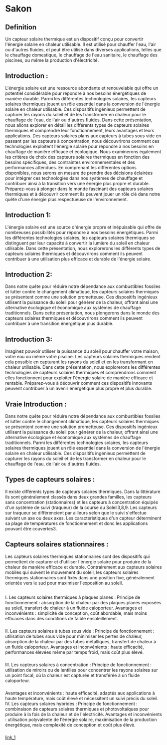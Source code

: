 # Sakon

## Definition
Un capteur solaire thermique est un dispositif conçu pour convertir l'énergie solaire en chaleur utilisable. Il est utilisé pour chauffer l'eau, l'air ou d'autres fluides, et peut être utilisé dans diverses applications, telles que le chauffage domestique, le chauffage de l'eau sanitaire, le chauffage des piscines, ou même la production d'électricité.


## **Introduction :**
L'énergie solaire est une ressource abondante et renouvelable qui offre un potentiel considérable pour répondre à nos besoins énergétiques de manière durable. Parmi les différentes technologies solaires, les capteurs solaires thermiques jouent un rôle essentiel dans la conversion de l'énergie solaire en chaleur utilisable. Ces dispositifs ingénieux permettent de capturer les rayons du soleil et de les transformer en chaleur pour le chauffage de l'eau, de l'air ou d'autres fluides.
Dans cette présentation, nous allons explorer en détail les différents types de capteurs solaires thermiques et comprendre leur fonctionnement, leurs avantages et leurs applications. Des capteurs solaires plans aux capteurs à tubes sous vide en passant par les capteurs à concentration, nous découvrirons comment ces technologies exploitent l'énergie solaire pour répondre à nos besoins en chauffage de manière efficace et écologique.
Nous examinerons également les critères de choix des capteurs solaires thermiques en fonction des besoins spécifiques, des contraintes environnementales et des performances attendues. En comprenant les différentes options disponibles, nous serons en mesure de prendre des décisions éclairées pour intégrer ces technologies dans nos systèmes de chauffage et contribuer ainsi à la transition vers une énergie plus propre et durable.
Préparez-vous à plonger dans le monde fascinant des capteurs solaires thermiques et à découvrir comment ils peuvent jouer un rôle clé dans notre quête d'une énergie plus respectueuse de l'environnement.

## **Introduction 1:**

L'énergie solaire est une source d'énergie propre et inépuisable qui offre de nombreuses possibilités pour répondre à nos besoins énergétiques. Parmi les différentes technologies solaires, les capteurs solaires thermiques se distinguent par leur capacité à convertir la lumière du soleil en chaleur utilisable. Dans cette présentation, nous explorerons les différents types de capteurs solaires thermiques et découvrirons comment ils peuvent contribuer à une utilisation plus efficace et durable de l'énergie solaire.

## **Introduction 2:**

Dans notre quête pour réduire notre dépendance aux combustibles fossiles et lutter contre le changement climatique, les capteurs solaires thermiques se présentent comme une solution prometteuse. Ces dispositifs ingénieux utilisent la puissance du soleil pour générer de la chaleur, offrant ainsi une alternative écologique et économique aux systèmes de chauffage traditionnels. Dans cette présentation, nous plongerons dans le monde des capteurs solaires thermiques et découvrirons comment ils peuvent contribuer à une transition énergétique plus durable.



## **Introduction 3:**

Imaginez pouvoir utiliser la puissance du soleil pour chauffer votre maison, votre eau ou même votre piscine. Les capteurs solaires thermiques rendent cela possible en capturant les rayons du soleil et en les transformant en chaleur utilisable. Dans cette présentation, nous explorerons les différentes technologies de capteurs solaires thermiques et comprendrons comment elles fonctionnent pour exploiter l'énergie solaire de manière efficace et rentable. Préparez-vous à découvrir comment ces dispositifs innovants peuvent contribuer à un avenir énergétique plus propre et plus durable.

## **Vraie Introduction :**
Dans notre quête pour réduire notre dépendance aux combustibles fossiles et lutter contre le changement climatique, les capteurs solaires thermiques se présentent comme une solution prometteuse. Ces dispositifs ingénieux utilisent la puissance du soleil pour générer de la chaleur, offrant ainsi une alternative écologique et économique aux systèmes de chauffage traditionnels. Parmi les différentes technologies solaires, les capteurs solaires thermiques jouent un rôle essentiel dans la conversion de l'énergie solaire en chaleur utilisable. Ces dispositifs ingénieux permettent de capturer les rayons du soleil et de les transformer en chaleur pour le chauffage de l'eau, de l'air ou d'autres fluides. 


## **Types de capteurs solaires :**


Il existe différents types de capteurs solaires thermiques. Dans la littérature ils sont généralement classés dans deux grandes familles, les capteurs sans concentration (stationnaires) et les capteurs à concentration équipés d'un système de suivi (traqueur) de la course du Soleil3,8,9. Les capteurs sur traqueur se différencient par ailleurs selon que le suivi s'effectue suivant un axe ou deux axes. Les caractéristiques d'un capteur déterminent sa plage de températures de fonctionnement et donc les applications pouvant être couvertes3.


## **Capteurs solaires stationnaires :**

Les capteurs solaires thermiques stationnaires sont des dispositifs qui permettent de capturer et d'utiliser l'énergie solaire pour produire de la chaleur de manière efficace et durable. Contrairement aux capteurs solaires mobiles qui suivent le mouvement du soleil, les capteurs solaires thermiques stationnaires sont fixés dans une position fixe, généralement orientée vers le sud pour maximiser l'exposition au soleil. 


## 
I. Les capteurs solaires thermiques à plaques planes :
Principe de fonctionnement : absorption de la chaleur par des plaques planes exposées au soleil, transfert de chaleur à un fluide caloporteur.
Avantages et inconvénients : simplicité de conception, coût abordable, mais moins efficaces dans des conditions de faible ensoleillement.

###
II. Les capteurs solaires à tubes sous vide :
Principe de fonctionnement : utilisation de tubes sous vide pour minimiser les pertes de chaleur, absorption de la chaleur par des tubes métalliques, transfert de chaleur à un fluide caloporteur.
Avantages et inconvénients : haute efficacité, performances élevées même par temps froid, mais coût plus élevé.
###
III. Les capteurs solaires à concentration :
Principe de fonctionnement : utilisation de miroirs ou de lentilles pour concentrer les rayons solaires sur un point focal, où la chaleur est capturée et transférée à un fluide caloporteur.
###
Avantages et inconvénients : haute efficacité, adaptés aux applications à haute température, mais coût élevé et nécessitent un suivi précis du soleil.
IV. Les capteurs solaires hybrides :
Principe de fonctionnement : combinaison de capteurs solaires thermiques et photovoltaïques pour produire à la fois de la chaleur et de l'électricité.
Avantages et inconvénients : utilisation polyvalente de l'énergie solaire, maximisation de la production énergétique, mais complexité de conception et coût plus élevé.

### 
[link_1](https://openai.com)

